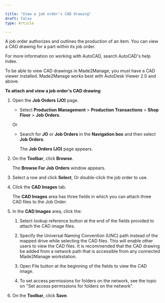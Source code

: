 ```yaml
---

title: "View a job order's CAD drawing"
draft: false
type: Article

---
```


A job order authorizes and outlines the production of an item. You can view a CAD drawing for a part within its job order.

For more information on working with AutoCAD, search AutoCAD's help index.

To be able to view CAD drawings in Made2Manage, you must have a CAD viewer installed. Made2Manage works best with AutoDesk Viewer 2.0 and above.

**To attach and view a job order's CAD drawing**

1. Open the **Job Orders (JO)** page.

    - Select **Production Management** > **Production Transactions** > **Shop Floor** > **Job Orders**.

    Or

    - Search for **JO** or **Job Orders** in the **Navigation box** and then select **Job Orders**.

        The **Job Orders (JO)** page appears.

2. On the **Toolbar**, click **Browse**.

    The **Browse For Job Orders** window appears.

3. Select a row and click **Select**, Or double-click the job order to use.

4. Click the **CAD Images** tab.

    The **CAD Images** area has three fields in which you can attach three CAD files to the Job Order.

5. In the **CAD Images** area, click the:

    1. Select lookup reference button at the end of the fields provided to attach the CAD image files.

    2. Specify the Universal Naming Convention (UNC) path instead of the mapped drive while selecting the CAD files. This will enable other users to view the CAD files. It is recommended that the CAD drawing be added from a network path that is accessible from any connected Made2Manage workstation.

    3. Open File button at the beginning of the fields to view the CAD image.

    4. To set access permissions for folders on the network, see the topic on "Set access permissions for folders on the network".

6. On the **Toolbar**, click **Save**.

​